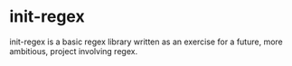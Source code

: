 # init-regex

init-regex is a basic regex library written as an exercise for a future, more
ambitious, project involving regex.
